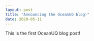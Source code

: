 ```yaml
---
layout: post
title: "Announcing the OceanUQ blog!"
date: 2020-05-11
---
```


This is the first OceanUQ blog post!

